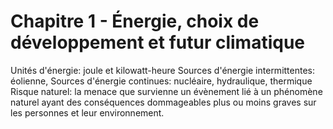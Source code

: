 
# Chapitre 1 - Énergie, choix de développement et futur climatique

Unités d'énergie: joule et kilowatt-heure
Sources d'énergie intermittentes: éolienne, 
Sources d'énergie continues: nucléaire, hydraulique, thermique
Risque naturel: la menace que survienne un évènement lié à un phénomène naturel ayant des conséquences dommageables plus ou moins graves sur les personnes et leur environnement.  


<!--stackedit_data:
eyJoaXN0b3J5IjpbMTU1MjAwMjQyNiwtNTc4MzIwNjQ2LC0xND
c5MzU3MDQzLC05NzcxMjkxMjddfQ==
-->